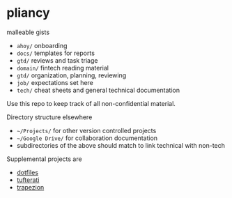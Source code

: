 # pliancy

malleable gists

* `ahoy/` onboarding
* `docs/` templates for reports
* `gtd/` reviews and task triage
* `domain/` fintech reading material
* `gtd/` organization, planning, reviewing
* `job/` expectations set here
* `tech/` cheat sheets and general technical documentation

Use this repo to keep track of all non-confidential material.

Directory structure elsewhere

* `~/Projects/` for other version controlled projects
* `~/Google Drive/` for collaboration documentation
* subdirectories of the above should match to link technical with non-tech

Supplemental projects are

* [dotfiles](https://github.com/mattorama/dotfiles/)
* [tufterati](https://github.com/mattorama/tufterati/)
* [trapezion](https://github.com/mattorama/trapezion/)
